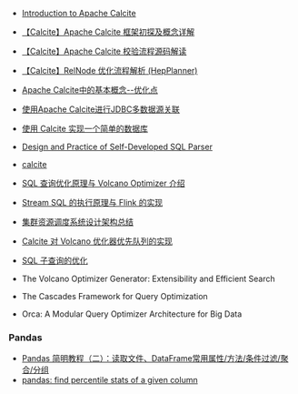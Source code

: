 * [Introduction to Apache Calcite](https://www.slideshare.net/JordanHalterman/introduction-to-apache-calcite)
* [【Calcite】Apache Calcite 框架初探及概念详解](https://segmentfault.com/a/1190000040829100)
* [【Calcite】Apache Calcite 校验流程源码解读](https://segmentfault.com/a/1190000040931285)
* [【Calcite】RelNode 优化流程解析 (HepPlanner)](https://segmentfault.com/a/1190000040542406)
* [Apache Calcite中的基本概念--优化点](https://zhuanlan.zhihu.com/p/144129698)
* [使用Apache Calcite进行JDBC多数据源关联](https://zhuanlan.zhihu.com/p/143935885)
* [使用 Calcite 实现一个简单的数据库](https://toutiao.io/posts/m4wevi/preview)
* [Design and Practice of Self-Developed SQL Parser](https://www.alibabacloud.com/blog/design-and-practice-of-self-developed-sql-parser_598414)
* [calcite](https://blog.csdn.net/qxc1281/category_8479654.html)
* [SQL 查询优化原理与 Volcano Optimizer 介绍](https://zhuanlan.zhihu.com/p/48735419)
* [Stream SQL 的执行原理与 Flink 的实现](https://zhuanlan.zhihu.com/p/59643962)
* [集群资源调度系统设计架构总结](https://zhuanlan.zhihu.com/p/33823266)
* [Calcite 对 Volcano 优化器优先队列的实现](https://ericfu.me/understand-importance-in-calcite/)
* [SQL 子查询的优化](https://zhuanlan.zhihu.com/p/60380557)

* The Volcano Optimizer Generator: Extensibility and Efficient Search
* The Cascades Framework for Query Optimization
* Orca: A Modular Query Optimizer Architecture for Big Data


### Pandas
* [Pandas 简明教程（二）：读取文件、DataFrame常用属性/方法/条件过滤/聚合/分组](https://blog.csdn.net/mighty13/article/details/115769979)
* [pandas: find percentile stats of a given column](https://stackoverflow.com/questions/39581893/pandas-find-percentile-stats-of-a-given-column)
